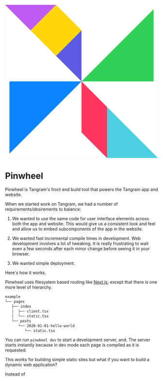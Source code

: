 <p align="center">
	<img src="pinwheel.svg" title="Pinwheel">
</p>

# Pinwheel

Pinwheel is Tangram's front end build tool that powers the Tangram app and website.

When we started work on Tangram, we had a number of requirements/desirements to balance:

1. We wanted to use the same code for user interface elements across both the app and website. This would give us a consistent look and feel and allow us to embed subcomponents of the app in the website.

2. We wanted fast incremental compile times in development. Web development involves a lot of tweaking. It is really frustrating to wait even a few seconds after each minor change before seeing it in your browser.

3. We wanted simple deployment.

Here's how it works.

Pinwheel uses filesystem based routing like [Next.js](), except that there is one more level of hierarchy.

```
example
└── pages
   ├── index
   │  ├── client.tsx
   │  └── static.tsx
   └── posts
      └── 2020-01-01-hello-world
         └── static.tsx
```

You can run `pinwheel dev` to start a development server, and. The server starts instantly because in dev mode each page is compiled as it is requested.

This works for building simple static sites but what if you want to build a dynamic web application?

Instead of
